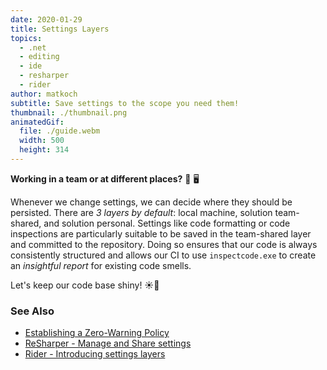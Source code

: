 ```yaml
---
date: 2020-01-29
title: Settings Layers
topics:
  - .net
  - editing
  - ide
  - resharper
  - rider
author: matkoch
subtitle: Save settings to the scope you need them!
thumbnail: ./thumbnail.png
animatedGif:
  file: ./guide.webm
  width: 500
  height: 314
---
```


**Working in a team or at different places?** 👥 🖥

Whenever we change settings, we can decide where they should be persisted. There are _3 layers by default_: local machine, solution team-shared, and solution personal. Settings like code formatting or code inspections are particularly suitable to be saved in the team-shared layer and committed to the repository. Doing so ensures that our code is always consistently structured and allows our CI to use `inspectcode.exe` to create an _insightful report_ for existing code smells.

Let's keep our code base shiny! ☀️🌈

### See Also

- [Establishing a Zero-Warning Policy](https://blog.jetbrains.com/dotnet/2016/10/04/establishing-a-zero-warning-policy-with-resharpers-solution-wide-analysis/)
- [ReSharper - Manage and Share settings](https://www.jetbrains.com/help/resharper/Sharing_Configuration_Options.html)
- [Rider - Introducing settings layers](https://blog.jetbrains.com/dotnet/2017/02/20/rider-eap-update-code-style-settings-layers/)
